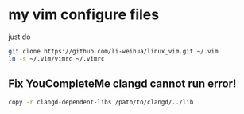 # my vim configure files

just do 

```bash
git clone https://github.com/li-weihua/linux_vim.git ~/.vim
ln -s ~/.vim/vimrc ~/.vimrc
```

## Fix YouCompleteMe clangd cannot run error!

```bash
copy -r clangd-dependent-libs /path/to/clangd/../lib
```
